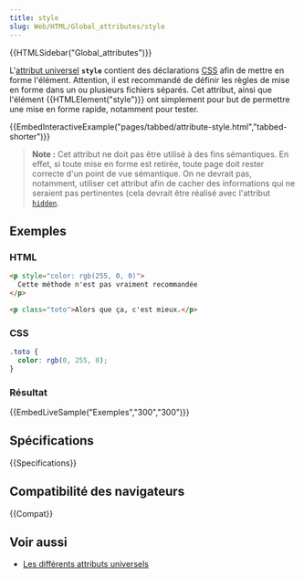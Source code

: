 ```yaml
---
title: style
slug: Web/HTML/Global_attributes/style
---
```


{{HTMLSidebar("Global_attributes")}}

L'[attribut universel](/fr/docs/Web/HTML/Attributs_universels) **`style`** contient des déclarations [CSS](/fr/docs/Web/CSS) afin de mettre en forme l'élément. Attention, il est recommandé de définir les règles de mise en forme dans un ou plusieurs fichiers séparés. Cet attribut, ainsi que l'élément {{HTMLElement("style")}} ont simplement pour but de permettre une mise en forme rapide, notamment pour tester.

{{EmbedInteractiveExample("pages/tabbed/attribute-style.html","tabbed-shorter")}}

> **Note :** Cet attribut ne doit pas être utilisé à des fins sémantiques. En effet, si toute mise en forme est retirée, toute page doit rester correcte d'un point de vue sémantique. On ne devrait pas, notamment, utiliser cet attribut afin de cacher des informations qui ne seraient pas pertinentes (cela devrait être réalisé avec l'attribut [`hidden`](/fr/docs/Web/HTML/Global_attributes#hidden).

## Exemples

### HTML

```html
<p style="color: rgb(255, 0, 0)">
  Cette méthode n'est pas vraiment recommandée
</p>

<p class="toto">Alors que ça, c'est mieux.</p>
```

### CSS

```css
.toto {
  color: rgb(0, 255, 0);
}
```

### Résultat

{{EmbedLiveSample("Exemples","300","300")}}

## Spécifications

{{Specifications}}

## Compatibilité des navigateurs

{{Compat}}

## Voir aussi

- [Les différents attributs universels](/fr/docs/Web/HTML/Attributs_universels)

